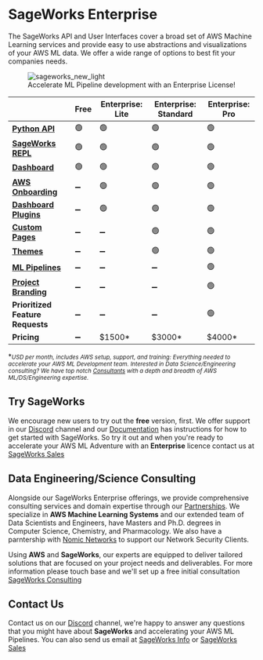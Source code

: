 # SageWorks Enterprise


The SageWorks API and User Interfaces cover a broad set of AWS Machine Learning services and provide easy to use abstractions and visualizations of your AWS ML data. We offer a wide range of options to best fit your companies needs.


<figure style="width: 550px;">
<img alt="sageworks_new_light" src="https://github.com/SuperCowPowers/sageworks/assets/4806709/5f8b32a2-ed72-45f2-bd96-91b7bbbccff4">
<figcaption>Accelerate ML Pipeline development with an Enterprise License!</figcaption>
</figure>


|   | Free           | Enterprise: Lite  | Enterprise: Standard | Enterprise: Pro  |
|---|----------------|-------------|-----------------|------------------|
| **<a href="https://supercowpowers.github.io/sageworks/api_classes/overview/" target="_blank">Python API</a>** | 🟢  | 🟢  | 🟢  | 🟢 |
| **<a href="https://supercowpowers.github.io/sageworks/repl/" target="_blank">SageWorks REPL</a>** | 🟢  | 🟢  | 🟢 | 🟢 |
| **<a href="https://supercowpowers.github.io/sageworks/" target="_blank">Dashboard</a>** | 🟢  | 🟢  | 🟢 | 🟢 |
| **<a href="https://supercowpowers.github.io/sageworks/aws_setup/core_stack/" target="_blank">AWS Onboarding</a>**      | ➖ | 🟢  | 🟢  | 🟢 |
| **<a href="https://supercowpowers.github.io/sageworks/plugins/" target="_blank">Dashboard Plugins</a>** | ➖  | 🟢  | 🟢  | 🟢 |
| **<a href="https://supercowpowers.github.io/sageworks/plugins/" target="_blank">Custom Pages</a>**        | ➖  | ➖  | 🟢  | 🟢 |
| **<a href="https://supercowpowers.github.io/sageworks/enterprise/themes/" target="_blank">Themes</a>**              | ➖  | ➖  | 🟢  | 🟢 |
| **<a href="https://supercowpowers.github.io/sageworks/api_classes/pipelines/" target="_blank">ML Pipelines</a>**        | ➖  | ➖  | ➖   | 🟢 |
| **<a href="https://supercowpowers.github.io/sageworks/enterprise/project_branding/" target="_blank">Project Branding</a>** | ➖  | ➖  | ➖  | 🟢 |
| **Prioritized Feature Requests** | ➖| ➖| ➖ |🟢|
| **Pricing**            | ➖ | $1500*| $3000* | $4000* |

\*<small>*USD per month, includes AWS setup, support, and training: Everything needed to accelerate your AWS ML Development team. Interested in Data Science/Engineering consulting? We have top notch [Consultants](https://supercowpowers.github.io/sageworks/enterprise/#data-engineeringscience-consulting) with a depth and breadth of AWS ML/DS/Engineering expertise.*</small>

## Try SageWorks
We encourage new users to try out the **free** version, first. We offer support in our [Discord](https://discord.gg/WHAJuz8sw8) channel and our [Documentation](https://supercowpowers.github.io/sageworks/) has instructions for how to get started with SageWorks. So try it out and when you're ready to accelerate your AWS ML Adventure with an **Enterprise** licence contact us at [SageWorks Sales](mailto:sales@supercowpowers.com)


## Data Engineering/Science Consulting

Alongside our SageWorks Enterprise offerings, we provide comprehensive consulting services and domain expertise through our [Partnerships](https://www.supercowpowers.com/home#h.qau620rju99x). We specialize in **AWS Machine Learning Systems** and our extended team of Data Scientists and Engineers, have Masters and Ph.D. degrees in Computer Science, Chemistry, and Pharmacology. We also have a parntership with [Nomic Networks](https://nomicnetworks.com) to support our Network Security Clients.

Using **AWS** and **SageWorks**, our experts are equipped to deliver tailored solutions that are focused on your project needs and deliverables. For more information please touch base and we'll set up a free initial consultation [SageWorks Consulting](mailto:consulting@supercowpowers.com)

## Contact Us
Contact us on our [Discord](https://discord.gg/WHAJuz8sw8) channel, we're happy to answer any questions that you might have about **SageWorks** and accelerating your AWS ML Pipelines. You can also send us email at [SageWorks Info](mailto:sageworks@supercowpowers.com) or  [SageWorks Sales](mailto:sales@supercowpowers.com)
